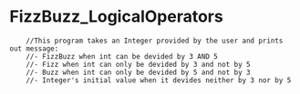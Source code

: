 # FizzBuzz_LogicalOperators


        //This program takes an Integer provided by the user and prints out message:
        //- FizzBuzz when int can be devided by 3 AND 5
        //- Fizz when int can only be devided by 3 and not by 5
        //- Buzz when int can only be devided by 5 and not by 3
        //- Integer's initial value when it devides neither by 3 nor by 5
